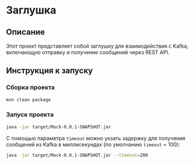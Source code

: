 # Заглушка
## Описание

Этот проект представляет собой заглушку для взаимодействия с Kafka, включающую отправку и получение сообщений через REST API.

## Инструкция к запуску

### Сборка проекта

```bash
mvn clean package
```

### Запуск проекта

```bash
java -jar target/Mock-0.0.1-SNAPSHOT.jar
```

С помощью параметра `timeout` можно укзать задержку для получения сообщений из Kafka в миллисекундах (по умолчанию `timeout` = 100):

```bash
java -jar target/Mock-0.0.1-SNAPSHOT.jar --timeout=200
```
